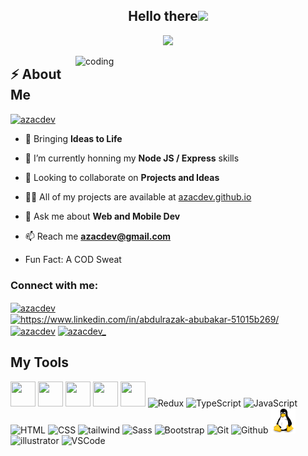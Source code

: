 <!--  [![MasterHead](https://blog.bit.ai/wp-content/uploads/2018/09/How-to-Embed-GitHub-Gists-in-Your-Documents-Blog-Banner.png)](https://azacdev.io) -->

<h2 align="center">Hello there<img src = "https://raw.githubusercontent.com/MartinHeinz/MartinHeinz/master/wave.gif" width = 30px></h2>

<!-- Animation Typing -->

<p align="center">
  <a href="https://github.com/DenverCoder1/readme-typing-svg"><img src="https://readme-typing-svg.herokuapp.com?font=Fira+Code&pause=800&size=30&width=600&center=true&lines=I'm+Abdulrazak+Abubakar;I'm+a+Web+Developer;"></a>
</p>

<img align="right" alt="coding" width="400" src="https://media.giphy.com/media/v1.Y2lkPTc5MGI3NjExOTdjN2Y5Nzk4MDZkNmFlMmViYzE4MWIwYTI0MGY0NDViZDBlYTgyZSZlcD12MV9pbnRlcm5hbF9naWZzX2dpZklkJmN0PWc/qgQUggAC3Pfv687qPC/giphy.gif">


<!-- About Me -->

<h2>⚡️ About Me</h2>

<p align="left"> <a href="https://twitter.com/azacdev" target="blank"><img src="https://img.shields.io/twitter/follow/azacdev?logo=twitter&style=for-the-badge" alt="azacdev" /></a> </p>

- 🔭 Bringing **Ideas to Life**

- 🌱 I’m currently honning my **Node JS / Express** skills

- 👯 Looking to collaborate on **Projects and Ideas**

- 👨‍💻 All of my projects are available at [azacdev.github.io](azacdev.github.io)

- 💬 Ask me about **Web and Mobile Dev**

- 📫 Reach me **azacdev@gmail.com**

- Fun Fact: A COD Sweat
<h3>Connect with me:</h3>

<p>
<a href="https://twitter.com/azacdev" target="blank"><img align="center" src="https://raw.githubusercontent.com/rahuldkjain/github-profile-readme-generator/master/src/images/icons/Social/twitter.svg" alt="azacdev" height="30" width="40" /></a>
<a href="https://linkedin.com/in/https://www.linkedin.com/in/abdulrazak-abubakar-51015b269/" target="blank"><img align="center" src="https://raw.githubusercontent.com/rahuldkjain/github-profile-readme-generator/master/src/images/icons/Social/linked-in-alt.svg" alt="https://www.linkedin.com/in/abdulrazak-abubakar-51015b269/" height="30" width="40" /></a>
<a href="https://fb.com/azacdev" target="blank"><img align="center" src="https://raw.githubusercontent.com/rahuldkjain/github-profile-readme-generator/master/src/images/icons/Social/facebook.svg" alt="azacdev" height="30" width="40" /></a>
<a href="https://instagram.com/azacdev_" target="blank"><img align="center" src="https://raw.githubusercontent.com/rahuldkjain/github-profile-readme-generator/master/src/images/icons/Social/instagram.svg" alt="azacdev_" height="30" width="40" /></a>
</p>


<!-- [![MasterHead](https://blog.bit.ai/wp-content/uploads/2018/09/How-to-Embed-GitHub-Gists-in-Your-Documents-Blog-Banner.png)](https://azacdev.io) -->


<h2> My Tools </h2>
<p align="left">
  <img src="https://cdn.jsdelivr.net/gh/devicons/devicon/icons/nextjs/nextjs-original.svg" ait="Nextjs" height="40" width="40" />
  <img src="https://cdn.jsdelivr.net/gh/devicons/devicon/icons/nodejs/nodejs-original.svg" ait="Nodejs" height="40" width="40" />
  <img src="https://cdn.jsdelivr.net/gh/devicons/devicon@latest/icons/mongodb/mongodb-original.svg" ait="Mongodb" height="40" width="40" />
  <img src="https://cdn.jsdelivr.net/gh/devicons/devicon@latest/icons/express/express-original.svg" ait="Mongodb" height="40" width="40" />
  <img src="https://cdn.jsdelivr.net/gh/devicons/devicon/icons/react/react-original.svg" ait="React" height="40" width="40" />
  <img src="https://cdn.jsdelivr.net/gh/devicons/devicon/icons/redux/redux-original.svg" alt="Redux" height="40" width="40"/>
  <img src="https://cdn.jsdelivr.net/gh/devicons/devicon/icons/typescript/typescript-original.svg" alt="TypeScript" height="40" width="40"/> 
  <img src="https://cdn.jsdelivr.net/gh/devicons/devicon/icons/javascript/javascript-original.svg" alt="JavaScript" height="40" width="40"/>
  <img src="https://cdn.jsdelivr.net/gh/devicons/devicon/icons/html5/html5-original.svg" alt="HTML" height="40" width="40" />
  <img src="https://cdn.jsdelivr.net/gh/devicons/devicon/icons/css3/css3-original.svg" alt="CSS" height="40" width="40"/>
  <img src="https://www.vectorlogo.zone/logos/tailwindcss/tailwindcss-icon.svg" alt="tailwind" width="40" height="40"/> 
  <img src="https://cdn.jsdelivr.net/gh/devicons/devicon/icons/sass/sass-original.svg" alt="Sass" height="40" width="40"/>
  <img src="https://cdn.jsdelivr.net/gh/devicons/devicon/icons/bootstrap/bootstrap-original.svg" alt="Bootstrap" height="40" width="40"/>
  <img src="https://cdn.jsdelivr.net/gh/devicons/devicon/icons/git/git-original.svg" alt="Git" height="40" width="40"/>
  <img src="https://cdn.jsdelivr.net/gh/devicons/devicon/icons/github/github-original.svg" alt="Github" height="40" width="40"/>
  <img src="https://raw.githubusercontent.com/devicons/devicon/master/icons/linux/linux-original.svg" alt="linux" width="40" height="40"/>
  <img src="https://www.vectorlogo.zone/logos/adobe_illustrator/adobe_illustrator-icon.svg" alt="illustrator" width="40" height="40"/>
  <img src="https://cdn.jsdelivr.net/gh/devicons/devicon/icons/vscode/vscode-original.svg" alt="VSCode" height="40" width="40"/>
</p>
